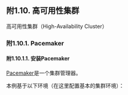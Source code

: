 ## 附1.10. 高可用性集群

高可用性集群（High-Availability Cluster）

### 附1.10.1. Pacemaker

#### 附1.10.1.1. 安装Pacemaker

[Pacemaker](http://wiki.clusterlabs.org/wiki/Pacemaker)是一个集群管理器。

本例基于以下环境（在这里配置基本的集群环境）：












